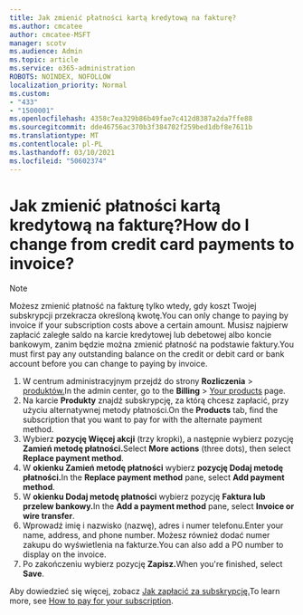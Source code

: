 ```yaml
---
title: Jak zmienić płatności kartą kredytową na fakturę?
ms.author: cmcatee
author: cmcatee-MSFT
manager: scotv
ms.audience: Admin
ms.topic: article
ms.service: o365-administration
ROBOTS: NOINDEX, NOFOLLOW
localization_priority: Normal
ms.custom:
- "433"
- "1500001"
ms.openlocfilehash: 4358c7ea329b86b49fae7c412d8387a2da7ffe88
ms.sourcegitcommit: dde46756ac370b3f384702f259bed1dbf8e7611b
ms.translationtype: MT
ms.contentlocale: pl-PL
ms.lasthandoff: 03/10/2021
ms.locfileid: "50602374"
---
```

# <a name="how-do-i-change-from-credit-card-payments-to-invoice"></a><span data-ttu-id="217d6-102">Jak zmienić płatności kartą kredytową na fakturę?</span><span class="sxs-lookup"><span data-stu-id="217d6-102">How do I change from credit card payments to invoice?</span></span>

> [!NOTE]
> <span data-ttu-id="217d6-103">Możesz zmienić płatność na fakturę tylko wtedy, gdy koszt Twojej subskrypcji przekracza określoną kwotę.</span><span class="sxs-lookup"><span data-stu-id="217d6-103">You can only change to paying by invoice if your subscription costs above a certain amount.</span></span> <span data-ttu-id="217d6-104">Musisz najpierw zapłacić zaległe saldo na karcie kredytowej lub debetowej albo koncie bankowym, zanim będzie można zmienić płatność na podstawie faktury.</span><span class="sxs-lookup"><span data-stu-id="217d6-104">You must first pay any outstanding balance on the credit or debit card or bank account before you can change to paying by invoice.</span></span>

1. <span data-ttu-id="217d6-105">W centrum administracyjnym przejdź do strony **Rozliczenia**  >  [produktów.](https://go.microsoft.com/fwlink/p/?linkid=842054)</span><span class="sxs-lookup"><span data-stu-id="217d6-105">In the admin center, go to the **Billing** > [Your products](https://go.microsoft.com/fwlink/p/?linkid=842054) page.</span></span>
2. <span data-ttu-id="217d6-106">Na karcie **Produkty** znajdź subskrypcję, za którą chcesz zapłacić, przy użyciu alternatywnej metody płatności.</span><span class="sxs-lookup"><span data-stu-id="217d6-106">On the **Products** tab, find the subscription that you want to pay for with the alternate payment method.</span></span>
3. <span data-ttu-id="217d6-107">Wybierz **pozycję Więcej akcji** (trzy kropki), a następnie wybierz pozycję **Zamień metodę płatności.**</span><span class="sxs-lookup"><span data-stu-id="217d6-107">Select **More actions** (three dots), then select **Replace payment method**.</span></span>
4. <span data-ttu-id="217d6-108">W **okienku Zamień metodę płatności** wybierz **pozycję Dodaj metodę płatności.**</span><span class="sxs-lookup"><span data-stu-id="217d6-108">In the **Replace payment method** pane, select **Add payment method**.</span></span>
5. <span data-ttu-id="217d6-109">W **okienku Dodaj metodę płatności** wybierz pozycję **Faktura lub przelew bankowy.**</span><span class="sxs-lookup"><span data-stu-id="217d6-109">In the **Add a payment method** pane, select **Invoice or wire transfer**.</span></span>
6. <span data-ttu-id="217d6-110">Wprowadź imię i nazwisko (nazwę), adres i numer telefonu.</span><span class="sxs-lookup"><span data-stu-id="217d6-110">Enter your name, address, and phone number.</span></span> <span data-ttu-id="217d6-111">Możesz również dodać numer zakupu do wyświetlenia na fakturze.</span><span class="sxs-lookup"><span data-stu-id="217d6-111">You can also add a PO number to display on the invoice.</span></span>
7. <span data-ttu-id="217d6-112">Po zakończeniu wybierz pozycję **Zapisz.**</span><span class="sxs-lookup"><span data-stu-id="217d6-112">When you're finished, select **Save**.</span></span>

<span data-ttu-id="217d6-113">Aby dowiedzieć się więcej, zobacz [Jak zapłacić za subskrypcję.](https://docs.microsoft.com/microsoft-365/commerce/billing-and-payments/pay-for-your-subscription)</span><span class="sxs-lookup"><span data-stu-id="217d6-113">To learn more, see [How to pay for your subscription](https://docs.microsoft.com/microsoft-365/commerce/billing-and-payments/pay-for-your-subscription).</span></span>